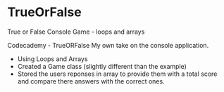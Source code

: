 # TrueOrFalse
True or False Console Game - loops and arrays

Codecademy - TrueORFalse 
My own take on the console application. 

* Using Loops and Arrays
* Created a Game class (slightly different than the example)
* Stored the users reponses in array to provide them with a total score and compare there answers with the correct ones.

